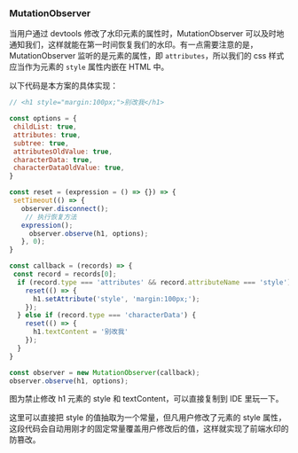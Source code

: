 ### MutationObserver



当用户通过 devtools 修改了水印元素的属性时，MutationObserver 可以及时地通知我们，这样就能在第一时间恢复我们的水印。有一点需要注意的是，MutationObserver 监听的是元素的属性，即 `attributes`，所以我们的 css 样式应当作为元素的 `style` 属性内嵌在 HTML 中。

以下代码是本方案的具体实现：

```js
// <h1 style="margin:100px;">别改我</h1>

const options = {
 childList: true,
 attributes: true,
 subtree: true,
 attributesOldValue: true,
 characterData: true,
 characterDataOldValue: true,
}

const reset = (expression = () => {}) => {
 setTimeout(() => {
   observer.disconnect();
    // 执行恢复方法
   expression();
     observer.observe(h1, options);
   }, 0);
}

const callback = (records) => {
 const record = records[0];
  if (record.type === 'attributes' && record.attributeName === 'style') {
    reset(() => {
      h1.setAttribute('style', 'margin:100px;');
    });
  } else if (record.type === 'characterData') {
    reset(() => {
      h1.textContent = '别改我'  
    });
  }
}

const observer = new MutationObserver(callback);
observer.observe(h1, options);
```

图为禁止修改 h1 元素的 style 和 textContent，可以直接复制到 IDE 里玩一下。

这里可以直接把 style 的值抽取为一个常量，但凡用户修改了元素的 style 属性，这段代码会自动用刚才的固定常量覆盖用户修改后的值，这样就实现了前端水印的防篡改。

###  